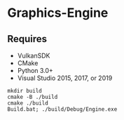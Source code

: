 # Graphics-Engine

## Requires
- VulkanSDK
- CMake
- Python 3.0+
- Visual Studio 2015, 2017, or 2019

`mkdir build`  
`cmake -B ./build`  
`cmake ./build`  
`Build.bat; ./build/Debug/Engine.exe`  